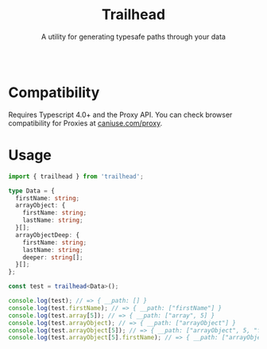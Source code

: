 <div align="center">
  <h1 align="center">Trailhead</h1>
  <p>A utility for generating typesafe paths through your data</p>
</div>

<br/>
<br/>

# Compatibility

Requires Typescript 4.0+ and the Proxy API. You can check browser compatibility for Proxies at [caniuse.com/proxy](https://caniuse.com/proxy).

# Usage

```ts
import { trailhead } from 'trailhead';

type Data = {
  firstName: string;
  arrayObject: {
    firstName: string;
    lastName: string;
  }[];
  arrayObjectDeep: {
    firstName: string;
    lastName: string;
    deeper: string[];
  }[];
};

const test = trailhead<Data>();

console.log(test); // => { __path: [] }
console.log(test.firstName); // => { __path: ["firstName"] }
console.log(test.array[5]); // => { __path: ["array", 5] }
console.log(test.arrayObject); // => { __path: ["arrayObject"] }
console.log(test.arrayObject[5]); // => { __path: ["arrayObject", 5, "firstName"] }
console.log(test.arrayObject[5].firstName); // => { __path: ["arrayObject", 5, "firstName"] }
```
